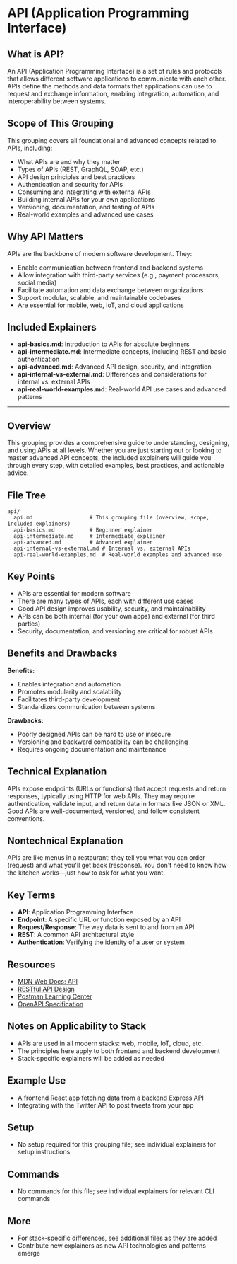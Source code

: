 # API (Application Programming Interface)

## What is API?
An API (Application Programming Interface) is a set of rules and protocols that allows different software applications to communicate with each other. APIs define the methods and data formats that applications can use to request and exchange information, enabling integration, automation, and interoperability between systems.

## Scope of This Grouping
This grouping covers all foundational and advanced concepts related to APIs, including:
- What APIs are and why they matter
- Types of APIs (REST, GraphQL, SOAP, etc.)
- API design principles and best practices
- Authentication and security for APIs
- Consuming and integrating with external APIs
- Building internal APIs for your own applications
- Versioning, documentation, and testing of APIs
- Real-world examples and advanced use cases

## Why API Matters
APIs are the backbone of modern software development. They:
- Enable communication between frontend and backend systems
- Allow integration with third-party services (e.g., payment processors, social media)
- Facilitate automation and data exchange between organizations
- Support modular, scalable, and maintainable codebases
- Are essential for mobile, web, IoT, and cloud applications

## Included Explainers
- **api-basics.md**: Introduction to APIs for absolute beginners
- **api-intermediate.md**: Intermediate concepts, including REST and basic authentication
- **api-advanced.md**: Advanced API design, security, and integration
- **api-internal-vs-external.md**: Differences and considerations for internal vs. external APIs
- **api-real-world-examples.md**: Real-world API use cases and advanced patterns

---

## Overview
This grouping provides a comprehensive guide to understanding, designing, and using APIs at all levels. Whether you are just starting out or looking to master advanced API concepts, the included explainers will guide you through every step, with detailed examples, best practices, and actionable advice.

## File Tree
```
api/
  api.md                  # This grouping file (overview, scope, included explainers)
  api-basics.md           # Beginner explainer
  api-intermediate.md     # Intermediate explainer
  api-advanced.md         # Advanced explainer
  api-internal-vs-external.md # Internal vs. external APIs
  api-real-world-examples.md  # Real-world examples and advanced use
```

## Key Points
- APIs are essential for modern software
- There are many types of APIs, each with different use cases
- Good API design improves usability, security, and maintainability
- APIs can be both internal (for your own apps) and external (for third parties)
- Security, documentation, and versioning are critical for robust APIs

## Benefits and Drawbacks
**Benefits:**
- Enables integration and automation
- Promotes modularity and scalability
- Facilitates third-party development
- Standardizes communication between systems

**Drawbacks:**
- Poorly designed APIs can be hard to use or insecure
- Versioning and backward compatibility can be challenging
- Requires ongoing documentation and maintenance

## Technical Explanation
APIs expose endpoints (URLs or functions) that accept requests and return responses, typically using HTTP for web APIs. They may require authentication, validate input, and return data in formats like JSON or XML. Good APIs are well-documented, versioned, and follow consistent conventions.

## Nontechnical Explanation
APIs are like menus in a restaurant: they tell you what you can order (request) and what you'll get back (response). You don't need to know how the kitchen works—just how to ask for what you want.

## Key Terms
- **API**: Application Programming Interface
- **Endpoint**: A specific URL or function exposed by an API
- **Request/Response**: The way data is sent to and from an API
- **REST**: A common API architectural style
- **Authentication**: Verifying the identity of a user or system

## Resources
- [MDN Web Docs: API](https://developer.mozilla.org/en-US/docs/Glossary/API)
- [RESTful API Design](https://restfulapi.net/)
- [Postman Learning Center](https://learning.postman.com/)
- [OpenAPI Specification](https://swagger.io/specification/)

## Notes on Applicability to Stack
- APIs are used in all modern stacks: web, mobile, IoT, cloud, etc.
- The principles here apply to both frontend and backend development
- Stack-specific explainers will be added as needed

## Example Use
- A frontend React app fetching data from a backend Express API
- Integrating with the Twitter API to post tweets from your app

## Setup
- No setup required for this grouping file; see individual explainers for setup instructions

## Commands
- No commands for this file; see individual explainers for relevant CLI commands

## More
- For stack-specific differences, see additional files as they are added
- Contribute new explainers as new API technologies and patterns emerge 